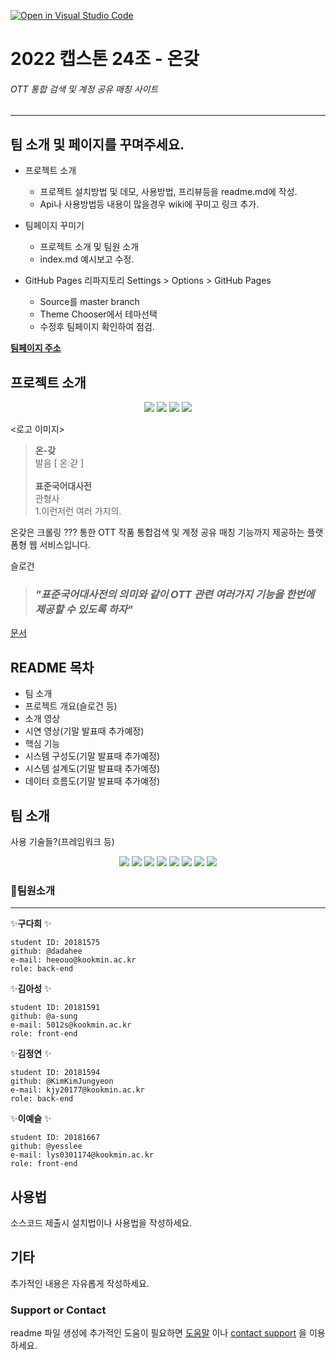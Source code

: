[![Open in Visual Studio Code](https://classroom.github.com/assets/open-in-vscode-f059dc9a6f8d3a56e377f745f24479a46679e63a5d9fe6f495e02850cd0d8118.svg)](https://classroom.github.com/online_ide?assignment_repo_id=7010679&assignment_repo_type=AssignmentRepo)
# 2022 캡스톤 24조 - 온갖 
###### OTT 통합 검색 및 계정 공유 매칭 사이트
- - -

## 팀 소개 및 페이지를 꾸며주세요.
- 프로젝트 소개
    - 프로젝트 설치방법 및 데모, 사용방법, 프리뷰등을 readme.md에 작성.
    - Api나 사용방법등 내용이 많을경우 wiki에 꾸미고 링크 추가.

- 팀페이지 꾸미기
    - 프로젝트 소개 및 팀원 소개
    - index.md 예시보고 수정.

- GitHub Pages 리파지토리 Settings > Options > GitHub Pages
    - Source를 master branch
    - Theme Chooser에서 테마선택
    - 수정후 팀페이지 확인하여 점검.

[**팀페이지 주소**](https://kookmin-sw.github.io/capstone-2022-24/)

## 프로젝트 소개

<p align="center">
  <img src="https://img.shields.io/github/issues-raw/kookmin-sw/capstone-2022-24?color=lightgreen&style=flat-square">
  <img src="https://img.shields.io/github/issues-closed-raw/kookmin-sw/capstone-2022-24?color=mediumpurple&style=flat-square">
  <img src="https://img.shields.io/github/issues-pr-raw/kookmin-sw/capstone-2022-24?color=lightgreen&style=flat-square">
  <img src="https://img.shields.io/github/issues-pr-closed-raw/kookmin-sw/capstone-2022-24?color=mediumpurple&style=flat-square">
</p>

<로고 이미지>

> **온-갖**  
발음 [ 온ː갇 ]<br>
<br>**표준국어대사전**  
관형사  
1.이런저런 여러 가지의.

온갖은 크롤링 ??? 통한 OTT 작품 통합검색 및 계정 공유 매칭 기능까지 제공하는 플랫폼형 웹 서비스입니다.  

슬로건
> ### _"표준국어대사전의 의미와 같이 OTT 관련 여러가지 기능을 한번에 제공할 수 있도록 하자"_


[문서](링크)

## README 목차
- 팀 소개
- 프로젝트 개요(슬로건 등)
- 소개 영상
- 시연 영상(기말 발표때 추가예정)
- 핵심 기능
- 시스템 구성도(기말 발표때 추가예정)
- 시스템 설계도(기말 발표때 추가예정)
- 데이터 흐름도(기말 발표때 추가예정)

## 팀 소개

사용 기술들?(프레임워크 등)  
<p align="center">
  <img src="https://img.shields.io/badge/HTML5-e34f26?style=flat-square&logo=html5&logoColor=white"/>
  <img src="https://img.shields.io/badge/CSS3-1572b6?style=flat-square&logo=css3&logoColor=white"/>
  <img src="https://img.shields.io/badge/JavaScript-f7df1e?style=flat-square&logo=javascript&logoColor=white"/>
  <img src="https://img.shields.io/badge/Node.js-339933?style=flat-square&logo=node.js&logoColor=white"/>
  <img src="https://img.shields.io/badge/Vue.js-4fc08d?style=flat-square&logo=vue.js&logoColor=white"/>
  <img src="https://img.shields.io/badge/Quasar-1976d2?style=flat-square&logo=quasar&logoColor=white"/>
  <img src="https://img.shields.io/badge/Django-092e20?style=flat-square&logo=django&logoColor=white"/>
  <img src="https://img.shields.io/badge/MongoDB-47a248?style=flat-square&logo=mongodb&logoColor=white"/>
</p>

### 🌃팀원소개  
- - -

✨**구다희** ✨
~~~
student ID: 20181575
github: @dadahee
e-mail: heeouo@kookmin.ac.kr
role: back-end
~~~

✨**김아성** ✨
~~~
student ID: 20181591
github: @a-sung
e-mail: 5012s@kookmin.ac.kr
role: front-end
~~~

✨**김정연** ✨
~~~
student ID: 20181594
github: @KimKimJungyeon
e-mail: kjy20177@kookmin.ac.kr
role: back-end
~~~

✨**이예슬** ✨
~~~
student ID: 20181667
github: @yesslee
e-mail: lys0301174@kookmin.ac.kr
role: front-end
~~~

## 사용법

소스코드 제출시 설치법이나 사용법을 작성하세요.

## 기타

추가적인 내용은 자유롭게 작성하세요.

### Support or Contact

readme 파일 생성에 추가적인 도움이 필요하면 [도움말](https://help.github.com/articles/about-readmes/) 이나 [contact support](https://github.com/contact) 을 이용하세요.
